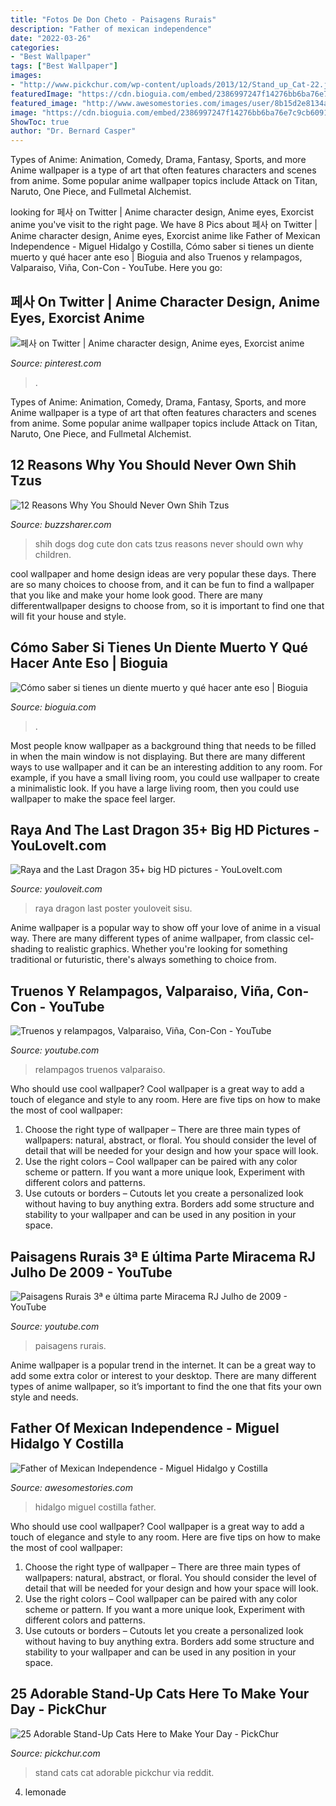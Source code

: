 ```yaml
---
title: "Fotos De Don Cheto - Paisagens Rurais"
description: "Father of mexican independence"
date: "2022-03-26"
categories:
- "Best Wallpaper"
tags: ["Best Wallpaper"]
images:
- "http://www.pickchur.com/wp-content/uploads/2013/12/Stand_up_Cat-22.jpg"
featuredImage: "https://cdn.bioguia.com/embed/2386997247f14276bb6ba76e7c9cb6091537888312/0_shutterstock_1049813315.jpg"
featured_image: "http://www.awesomestories.com/images/user/8b15d2e8134aaab62f2147562c236918.jpg"
image: "https://cdn.bioguia.com/embed/2386997247f14276bb6ba76e7c9cb6091537888312/0_shutterstock_1049813315.jpg"
ShowToc: true
author: "Dr. Bernard Casper"
---
```



Types of Anime: Animation, Comedy, Drama, Fantasy, Sports, and more
Anime wallpaper is a type of art that often features characters and scenes from anime. Some popular anime wallpaper topics include Attack on Titan, Naruto, One Piece, and Fullmetal Alchemist.

	

		
looking for 페사 on Twitter | Anime character design, Anime eyes, Exorcist anime you've visit to the right page. We have 8 Pics about 페사 on Twitter | Anime character design, Anime eyes, Exorcist anime like Father of Mexican Independence - Miguel Hidalgo y Costilla, Cómo saber si tienes un diente muerto y qué hacer ante eso | Bioguia and also Truenos y relampagos, Valparaiso, Viña, Con-Con - YouTube. Here you go:
		
    
## 페사 On Twitter | Anime Character Design, Anime Eyes, Exorcist Anime

<img loading=lazy src="https://i.pinimg.com/736x/18/c7/7d/18c77d123530712a8007d05370713e91.jpg" onerror="this.onerror=null;this.src='https://tse1.mm.bing.net/th?id=OIP.WfGb-Bwu3GD5utU6P078TAHaLH&amp;pid=15.1';" alt="페사 on Twitter | Anime character design, Anime eyes, Exorcist anime">

_Source: pinterest.com_

>. 

	

Types of Anime: Animation, Comedy, Drama, Fantasy, Sports, and more
Anime wallpaper is a type of art that often features characters and scenes from anime. Some popular anime wallpaper topics include Attack on Titan, Naruto, One Piece, and Fullmetal Alchemist.

    
## 12 Reasons Why You Should Never Own Shih Tzus

<img loading=lazy src="https://buzzsharer.com/wp-content/uploads/2015/04/cute-dog-girl-awesome.jpg" onerror="this.onerror=null;this.src='https://tse1.mm.bing.net/th?id=OIP.zcN7UwKZ5BVzQ7aK-xiwwwHaLH&amp;pid=15.1';" alt="12 Reasons Why You Should Never Own Shih Tzus">

_Source: buzzsharer.com_

>shih dogs dog cute don cats tzus reasons never should own why children. 

	

cool wallpaper and home design ideas are very popular these days. There are so many choices to choose from, and it can be fun to find a wallpaper that you like and make your home look good. There are many differentwallpaper designs to choose from, so it is important to find one that will fit your house and style.

    
## Cómo Saber Si Tienes Un Diente Muerto Y Qué Hacer Ante Eso | Bioguia

<img loading=lazy src="https://cdn.bioguia.com/embed/2386997247f14276bb6ba76e7c9cb6091537888312/0_shutterstock_1049813315.jpg" onerror="this.onerror=null;this.src='https://tse1.mm.bing.net/th?id=OIP.WOLHtXRgRLOZrz0wvtxmGQHaE7&amp;pid=15.1';" alt="Cómo saber si tienes un diente muerto y qué hacer ante eso | Bioguia">

_Source: bioguia.com_

>. 

	

Most people know wallpaper as a background thing that needs to be filled in when the main window is not displaying. But there are many different ways to use wallpaper and it can be an interesting addition to any room. For example, if you have a small living room, you could use wallpaper to create a minimalistic look. If you have a large living room, then you could use wallpaper to make the space feel larger.

    
## Raya And The Last Dragon 35+ Big HD Pictures - YouLoveIt.com

<img loading=lazy src="http://www.youloveit.com/uploads/posts/2021-02/1612177132_youloveit_com_raya_and_the_last_dragon_pictures_big_hd41.jpg" onerror="this.onerror=null;this.src='https://tse4.mm.bing.net/th?id=OIP.RyOkEOq37vutePywr0-YegHaKx&amp;pid=15.1';" alt="Raya and the Last Dragon 35+ big HD pictures - YouLoveIt.com">

_Source: youloveit.com_

>raya dragon last poster youloveit sisu. 

	

Anime wallpaper is a popular way to show off your love of anime in a visual way. There are many different types of anime wallpaper, from classic cel-shading to realistic graphics. Whether you're looking for something traditional or futuristic, there's always something to choice from.

    
## Truenos Y Relampagos, Valparaiso, Viña, Con-Con - YouTube

<img loading=lazy src="https://i.ytimg.com/vi/LIpRDaj-B98/hqdefault.jpg" onerror="this.onerror=null;this.src='https://tse2.mm.bing.net/th?id=OIP.uNSdVtWQdxNywihahGGVKAHaFj&amp;pid=15.1';" alt="Truenos y relampagos, Valparaiso, Viña, Con-Con - YouTube">

_Source: youtube.com_

>relampagos truenos valparaiso. 

	

Who should use cool wallpaper?
Cool wallpaper is a great way to add a touch of elegance and style to any room. Here are five tips on how to make the most of cool wallpaper: 
1) Choose the right type of wallpaper – There are three main types of wallpapers: natural, abstract, or floral. You should consider the level of detail that will be needed for your design and how your space will look. 
2) Use the right colors – Cool wallpaper can be paired with any color scheme or pattern. If you want a more unique look, Experiment with different colors and patterns. 
3) Use cutouts or borders – Cutouts let you create a personalized look without having to buy anything extra. Borders add some structure and stability to your wallpaper and can be used in any position in your space.

    
## Paisagens Rurais 3ª E última Parte Miracema RJ Julho De 2009 - YouTube

<img loading=lazy src="https://i.ytimg.com/vi/Gdto4EOW2zI/maxresdefault.jpg" onerror="this.onerror=null;this.src='https://tse4.mm.bing.net/th?id=OIP.ftYFePb6vb9gORRUz-u3MAHaEK&amp;pid=15.1';" alt="Paisagens Rurais 3ª e última parte Miracema RJ Julho de 2009 - YouTube">

_Source: youtube.com_

>paisagens rurais. 

	

Anime wallpaper is a popular trend in the internet. It can be a great way to add some extra color or interest to your desktop. There are many different types of anime wallpaper, so it’s important to find the one that fits your own style and needs.

    
## Father Of Mexican Independence - Miguel Hidalgo Y Costilla

<img loading=lazy src="http://www.awesomestories.com/images/user/8b15d2e8134aaab62f2147562c236918.jpg" onerror="this.onerror=null;this.src='https://tse1.mm.bing.net/th?id=OIP.-QvZUSNHoo2x-EXAO9z-AwAAAA&amp;pid=15.1';" alt="Father of Mexican Independence - Miguel Hidalgo y Costilla">

_Source: awesomestories.com_

>hidalgo miguel costilla father. 

	

Who should use cool wallpaper?
Cool wallpaper is a great way to add a touch of elegance and style to any room. Here are five tips on how to make the most of cool wallpaper: 
1) Choose the right type of wallpaper – There are three main types of wallpapers: natural, abstract, or floral. You should consider the level of detail that will be needed for your design and how your space will look. 
2) Use the right colors – Cool wallpaper can be paired with any color scheme or pattern. If you want a more unique look, Experiment with different colors and patterns. 
3) Use cutouts or borders – Cutouts let you create a personalized look without having to buy anything extra. Borders add some structure and stability to your wallpaper and can be used in any position in your space.

    
## 25 Adorable Stand-Up Cats Here To Make Your Day - PickChur

<img loading=lazy src="http://www.pickchur.com/wp-content/uploads/2013/12/Stand_up_Cat-22.jpg" onerror="this.onerror=null;this.src='https://tse2.mm.bing.net/th?id=OIP.jMxTs7kBVyZRvcDxxqlT2QHaLg&amp;pid=15.1';" alt="25 Adorable Stand-Up Cats Here to Make Your Day - PickChur">

_Source: pickchur.com_

>stand cats cat adorable pickchur via reddit. 

	

4. lemonade 

